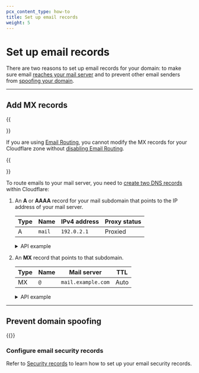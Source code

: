 ```yaml
---
pcx_content_type: how-to
title: Set up email records
weight: 5
---
```


# Set up email records

There are two reasons to set up email records for your domain: to make sure email [reaches your mail server](#add-mx-records) and to prevent other email senders from [spoofing your domain](#prevent-domain-spoofing).

---

## Add MX records

{{<Aside type="note">}}

If you are using [Email Routing](/email-routing/), you cannot modify the MX records for your Cloudflare zone without [disabling Email Routing](/email-routing/setup/disable-email-routing/).

{{</Aside>}}

To route emails to your mail server, you need to [create two DNS records](/dns/manage-dns-records/how-to/create-dns-records/) within Cloudflare:

1.  An **A** or **AAAA** record for your mail subdomain that points to the IP address of your mail server.

     | **Type** | **Name** | **IPv4 address** | **Proxy status** |
     | -------- | -------- | ---------------- | ---------------- |
     | A        | `mail`   | `192.0.2.1`      | Proxied          |

     <details>
      <summary>API example</summary>
      <div>
      
      ```json
      ---
      header: Request
      ---
      curl -sX POST "https://api.cloudflare.com/client/v4/zones/<ZONE_ID>/dns_records" \
      -H "x-auth-email: <EMAIL>" \
      -H "x-auth-key: <API_KEY>" \
      -H "Content-Type: application/json" \
      --data '{
        "type":"A",
        "name":"www.example.com",
        "content":"192.0.2.1",
        "ttl":3600,
        "proxied":false
      }'
      ```

      ```json
      ---
      header: Response
      ---
      {
        "result": {
          "id": "<ID>",
          "zone_id": "<ZONE_ID>",
          "zone_name": "example.com",
          "name": "www.example.com",
          "type": "A",
          "content": "192.0.2.1",
          "proxiable": true,
          "proxied": false,
          "ttl": 1,
          "locked": false,
          "meta": {
            "auto_added": false,
            "managed_by_apps": false,
            "managed_by_argo_tunnel": false,
            "source": "primary"
          },
          "comment": null,
          "tags": [],
          "created_on": "2023-01-17T20:37:05.368097Z",
          "modified_on": "2023-01-17T20:37:05.368097Z"
        },
        "success": true,
        "errors": [],
        "messages": []
      }
      ```

      </div>
      </details>

2.  An **MX** record that points to that subdomain.

      | **Type** | **Name** | **Mail server**    | **TTL** |
      | -------- | -------- | ------------------ | ------- |
      | MX       | `@`      | `mail.example.com` | Auto    |

      <details>
      <summary>API example</summary>
      <div>
      
      ```bash
      ---
      header: Request
      ---
      curl -sX POST "https://api.cloudflare.com/client/v4/zones/<ZONE_ID>/dns_records" \
      -H 'x-auth-email: <EMAIL>' \
      -H 'x-auth-key: <API_KEY>' \
      -H "Content-Type: application/json" \
      --data '{
        "type":"MX",
        "name":"example.com",
        "content":"mail.example.com",
        "ttl":3600,
        "proxied":false
      }'
      ```

      ```json
      ---
      header: Response
      ---
      {
        "result": {
          "id": "<ID>",
          "zone_id": "<ZONE_ID>",
          "zone_name": "example.com",
          "name": "example.com",
          "type": "MX",
          "content": "mail.example.com",
          "priority": 10,
          "proxiable": false,
          "proxied": false,
          "ttl": 3600,
          "locked": false,
          "meta": {
            "auto_added": false,
            "managed_by_apps": false,
            "managed_by_argo_tunnel": false,
            "source": "primary"
          },
          "comment": null,
          "tags": [],
          "created_on": "2023-01-17T20:54:23.660869Z",
          "modified_on": "2023-01-17T20:54:23.660869Z"
        },
        "success": true,
        "errors": [],
        "messages": []
      }
      ```

      </div>
      </details>

---

## Prevent domain spoofing

{{<render file="_domain-spoofing.md" productFolder="dmarc-management">}}

### Configure email security records

Refer to [Security records](/dmarc-management/security-records/) to learn how to set up your email security records.